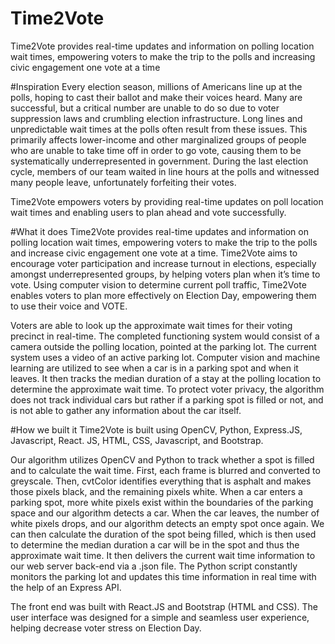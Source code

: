 # Time2Vote

Time2Vote provides real-time updates and information on polling location wait times, empowering voters to make the trip to the polls and increasing civic engagement one vote at a time

#Inspiration
Every election season, millions of Americans line up at the polls, hoping to cast their ballot and make their voices heard. Many are successful, but a critical number are unable to do so due to voter suppression laws and crumbling election infrastructure. Long lines and unpredictable wait times at the polls often result from these issues. This primarily affects lower-income and other marginalized groups of people who are unable to take time off in order to go vote, causing them to be systematically underrepresented in government. During the last election cycle, members of our team waited in line hours at the polls and witnessed many people leave, unfortunately forfeiting their votes.

Time2Vote empowers voters by providing real-time updates on poll location wait times and enabling users to plan ahead and vote successfully.

#What it does
Time2Vote provides real-time updates and information on polling location wait times, empowering voters to make the trip to the polls and increase civic engagement one vote at a time. Time2Vote aims to encourage voter participation and increase turnout in elections, especially amongst underrepresented groups, by helping voters plan when it’s time to vote. Using computer vision to determine current poll traffic, Time2Vote enables voters to plan more effectively on Election Day, empowering them to use their voice and VOTE.

Voters are able to look up the approximate wait times for their voting precinct in real-time. The completed functioning system would consist of a camera outside the polling location, pointed at the parking lot. The current system uses a video of an active parking lot. Computer vision and machine learning are utilized to see when a car is in a parking spot and when it leaves. It then tracks the median duration of a stay at the polling location to determine the approximate wait time. To protect voter privacy, the algorithm does not track individual cars but rather if a parking spot is filled or not, and is not able to gather any information about the car itself.

#How we built it
Time2Vote is built using OpenCV, Python, Express.JS, Javascript, React. JS, HTML, CSS, Javascript, and Bootstrap.

Our algorithm utilizes OpenCV and Python to track whether a spot is filled and to calculate the wait time. First, each frame is blurred and converted to greyscale. Then, cvtColor identifies everything that is asphalt and makes those pixels black, and the remaining pixels white. When a car enters a parking spot, more white pixels exist within the boundaries of the parking space and our algorithm detects a car. When the car leaves, the number of white pixels drops, and our algorithm detects an empty spot once again. We can then calculate the duration of the spot being filled, which is then used to determine the median duration a car will be in the spot and thus the approximate wait time. It then delivers the current wait time information to our web server back-end via a .json file. The Python script constantly monitors the parking lot and updates this time information in real time with the help of an Express API.

The front end was built with React.JS and Bootstrap (HTML and CSS). The user interface was designed for a simple and seamless user experience, helping decrease voter stress on Election Day.
